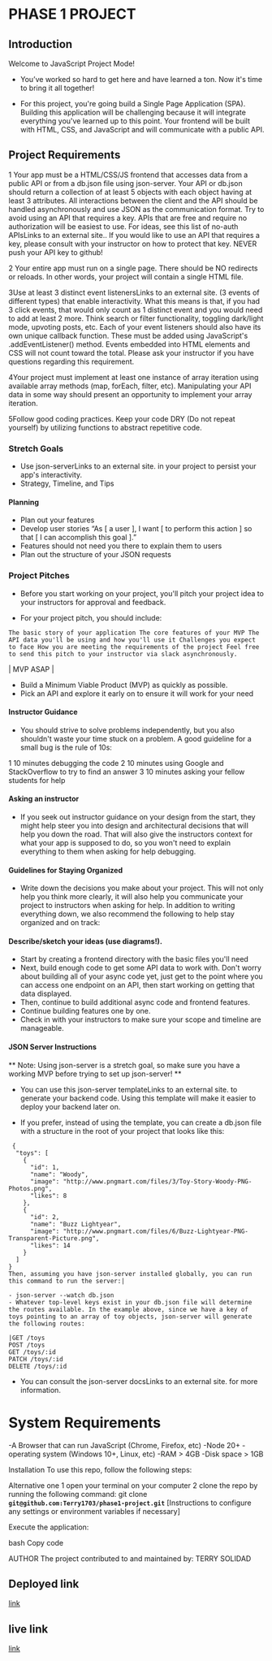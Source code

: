 # PHASE 1 PROJECT 
## Introduction
Welcome to JavaScript Project Mode!

- You’ve worked so hard to get here and have learned a ton. Now it's time to bring it all together!

- For this project, you're going build a Single Page Application (SPA). Building this application will be challenging because it will integrate everything you've learned up to this point. Your frontend will be built with HTML, CSS, and JavaScript and will communicate with a public API.

## Project Requirements
1 Your app must be a HTML/CSS/JS frontend that accesses data from a public API or from a db.json file using json-server. Your API or db.json should return a collection of at least 5 objects with each object having at least 3 attributes. All interactions between the client and the API should be handled asynchronously and use JSON as the communication format. Try to avoid using an API that requires a key. APIs that are free and require no authorization will be easiest to use. For ideas, see this list of no-auth APIsLinks to an external site.. If you would like to use an API that requires a key, please consult with your instructor on how to protect that key. NEVER push your API key to github!

2 Your entire app must run on a single page. There should be NO redirects or reloads. In other words, your project will contain a single HTML file.

3Use at least 3 distinct event listenersLinks to an external site. (3 events of different types) that enable interactivity. What this means is that, if you had 3 click events, that would only count as 1 distinct event and you would need to add at least 2 more. Think search or filter functionality, toggling dark/light mode, upvoting posts, etc. Each of your event listeners should also have its own unique callback function. These must be added using JavaScript's .addEventListener() method. Events embedded into HTML elements and CSS will not count toward the total. Please ask your instructor if you have questions regarding this requirement.

4Your project must implement at least one instance of array iteration using available array methods (map, forEach, filter, etc). Manipulating your API data in some way should present an opportunity to implement your array iteration.

5Follow good coding practices. Keep your code DRY (Do not repeat yourself) by utilizing functions to abstract repetitive code.

### Stretch Goals
- Use json-serverLinks to an external site. in your project to persist your app's interactivity.
- Strategy, Timeline, and Tips
#### Planning
- Plan out your features
- Develop user stories
“As [ a user ], I want [ to perform this action ] so that [ I can accomplish this goal ].”
- Features should not need you there to explain them to users
- Plan out the structure of your JSON requests
### Project Pitches
- Before you start working on your project, you'll pitch your project idea to your instructors for approval and feedback.

- For your project pitch, you should include:

``The basic story of your application
The core features of your MVP
The API data you'll be using and how you'll use it
Challenges you expect to face
How you are meeting the requirements of the project
Feel free to send this pitch to your instructor via slack asynchronously.``

| MVP ASAP |

- Build a Minimum Viable Product (MVP) as quickly as possible.
- Pick an API and explore it early on to ensure it will work for your need
#### Instructor Guidance
- You should strive to solve problems independently, but you also shouldn't waste your time stuck on a problem. A good guideline for a small bug is the rule of 10s:

1 10 minutes debugging the code
2 10 minutes using Google and StackOverflow to try to find an answer
3 10 minutes asking your fellow students for help
#### Asking an instructor
- If you seek out instructor guidance on your design from the start, they might help steer you into design and architectural decisions that will help you down the road. That will also give the instructors context for what your app is supposed to do, so you won't need to explain everything to them when asking for help debugging.

#### Guidelines for Staying Organized
- Write down the decisions you make about your project. This will not only help you think more clearly, it will also help you communicate your project to instructors when asking for help. In addition to writing everything down, we also recommend the following to help stay organized and on track:

#### Describe/sketch your ideas (use diagrams!).
- Start by creating a frontend directory with the basic files you'll need
- Next, build enough code to get some API data to work with. Don't worry about building all of your async code yet, just get to the point where you can access one endpoint on an API, then start working on getting that data displayed.
- Then, continue to build additional async code and frontend features.
- Continue building features one by one.
- Check in with your instructors to make sure your scope and timeline are manageable.

#### JSON Server Instructions
** Note: Using json-server is a stretch goal, so make sure you have a working MVP before trying to set up json-server! **

- You can use this json-server templateLinks to an external site. to generate your backend code. Using this template will make it easier to deploy your backend later on.

- If you prefer, instead of using the template, you can create a db.json file with a structure in the root of your project that looks like this:
```
 {
  "toys": [
    {
      "id": 1,
      "name": "Woody",
      "image": "http://www.pngmart.com/files/3/Toy-Story-Woody-PNG-Photos.png",
      "likes": 8
    },
    {
      "id": 2,
      "name": "Buzz Lightyear",
      "image": "http://www.pngmart.com/files/6/Buzz-Lightyear-PNG-Transparent-Picture.png",
      "likes": 14
    }
  ]
}
Then, assuming you have json-server installed globally, you can run this command to run the server:|

- json-server --watch db.json
- Whatever top-level keys exist in your db.json file will determine the routes available. In the example above, since we have a key of toys pointing to an array of toy objects, json-server will generate the following routes:

|GET /toys
POST /toys
GET /toys/:id
PATCH /toys/:id
DELETE /toys/:id
```
- You can consult the json-server docsLinks to an external site. for more information.

# System Requirements
-A Browser that can run JavaScript (Chrome, Firefox, etc) -Node 20+ -operating system (Windows 10+, Linux, etc) -RAM > 4GB -Disk space > 1GB

Installation
To use this repo, follow the following steps:

Alternative one
1 open your terminal on your computer
2 clone the repo by running the following command: git clone **`` git@github.com:Terry1703/phase1-project.git``**
[Instructions to configure any settings or environment variables if necessary]

Execute the application:

bash Copy code

AUTHOR The project contributed to and maintained by:
 TERRY SOLIDAD
 ## Deployed link 
 [link](https://phase1-project-omega.vercel.app/)
 ## live link
 [link](https://terry1703.github.io/phase1-project/)

